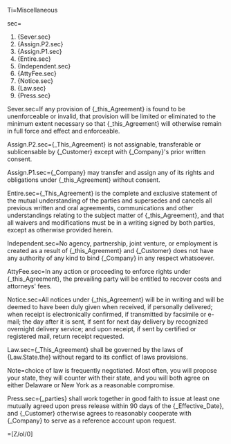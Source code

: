 Ti=Miscellaneous

sec=<ol><li>{Sever.sec}<li>{Assign.P2.sec}<li>{Assign.P1.sec}<li>{Entire.sec}<li>{Independent.sec}<li>{AttyFee.sec}<li>{Notice.sec}<li>{Law.sec}<li>{Press.sec}</ol>

Sever.sec=If any provision of {_this_Agreement} is found to be unenforceable or invalid, that provision will be limited or eliminated to the minimum extent necessary so that {_this_Agreement} will otherwise remain in full force and effect and enforceable.

Assign.P2.sec={_This_Agreement} is not assignable, transferable or sublicensable by {_Customer} except with {_Company}'s prior written consent.

Assign.P1.sec={_Company} may transfer and assign any of its rights and obligations under {_this_Agreement} without consent.

Entire.sec={_This_Agreement} is the complete and exclusive statement of the mutual understanding of the parties and supersedes and cancels all previous written and oral agreements, communications and other understandings relating to the subject matter of {_this_Agreement}, and that all waivers and modifications must be in a writing signed by both parties, except as otherwise provided herein.

Independent.sec=No agency, partnership, joint venture, or employment is created as a result of {_this_Agreement} and {_Customer} does not have any authority of any kind to bind {_Company} in any respect whatsoever.

AttyFee.sec=In any action or proceeding to enforce rights under {_this_Agreement}, the prevailing party will be entitled to recover costs and attorneys' fees.

Notice.sec=All notices under {_this_Agreement} will be in writing and will be deemed to have been duly given when received, if personally delivered; when receipt is electronically confirmed, if transmitted by facsimile or e-mail; the day after it is sent, if sent for next day delivery by recognized overnight delivery service; and upon receipt, if sent by certified or registered mail, return receipt requested.

Law.sec={_This_Agreement} shall be governed by the laws of {Law.State.the} without regard to its conflict of laws provisions.

Note=choice of law is frequently negotiated.  Most often, you will propose your state, they will counter with their state, and you will both agree on either Delaware or New York as a reasonable compromise.

Press.sec={_parties} shall work together in good faith to issue at least one mutually agreed upon press release within 90 days of the {_Effective_Date}, and {_Customer} otherwise agrees to reasonably cooperate with {_Company} to serve as a reference account upon request.

=[Z/ol/0]  
